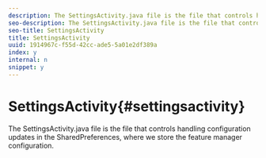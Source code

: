 ```yaml
---
description: The SettingsActivity.java file is the file that controls handling configuration updates in the SharedPreferences, where we store the feature manager configuration.
seo-description: The SettingsActivity.java file is the file that controls handling configuration updates in the SharedPreferences, where we store the feature manager configuration.
seo-title: SettingsActivity
title: SettingsActivity
uuid: 1914967c-f55d-42cc-ade5-5a01e2df389a
index: y
internal: n
snippet: y
---
```


# SettingsActivity{#settingsactivity}

The SettingsActivity.java file is the file that controls handling configuration updates in the SharedPreferences, where we store the feature manager configuration.

